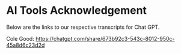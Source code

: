# AI Tools Acknowledgement

Below are the links to our respective transcripts for Chat GPT.

Cole Good:
https://chatgpt.com/share/673b92c3-543c-8012-950c-45a8d6c23d2d
